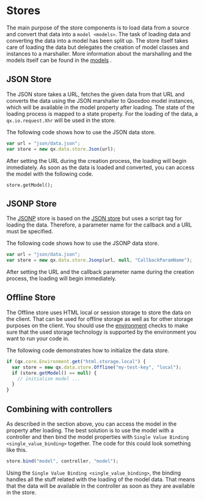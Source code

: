 # Stores

The main purpose of the store components is to load data from a source and
convert that data into a `model <models>`. The task of loading data and
converting the data into a model has been split up. The store itself takes care
of loading the data but delegates the creation of model classes and instances to
a marshaller. More information about the marshalling and the models itself can
be found in the [models](models) .

## JSON Store

The JSON store takes a URL, fetches the given data from that URL and converts
the data using the JSON marshaller to Qooxdoo model instances, which will be
available in the model property after loading. The state of the loading process
is mapped to a state property. For the loading of the data, a
`qx.io.request.Xhr` will be used in the store.

The following code shows how to use the JSON data store.

```javascript
var url = "json/data.json";
var store = new qx.data.store.Json(url);
```

After setting the URL during the creation process, the loading will begin
immediately. As soon as the data is loaded and converted, you can access the
model with the following code.

```
store.getModel();
```

## JSONP Store

The [JSONP](http://ajaxian.com/archives/jsonp-json-with-padding) store is based
on the [JSON store](stores.md#json-store) but uses a script tag for loading the
data. Therefore, a parameter name for the callback and a URL must be specified.

The following code shows how to use the JSONP data store.

```javascript
var url = "json/data.json";
var store = new qx.data.store.Jsonp(url, null, "CallbackParamName");
```

After setting the URL and the callback parameter name during the creation
process, the loading will begin immediately.

## Offline Store

The Offline store uses HTML local or session storage to store the data on the
client. That can be used for offline storage as well as for other storage
purposes on the client. You should use the [environment](../environment.md)
checks to make sure that the used storage technology is supported by the
environment you want to run your code in.

The following code demonstrates how to initialize the data store.

```javascript
if (qx.core.Environment.get("html.storage.local") {
  var store = new qx.data.store.Offline("my-test-key", "local");
  if (store.getModel() == null) {
    // initialize model ...
  }
}
```

## Combining with controllers

As described in the section above, you can access the model in the property
after loading. The best solution is to use the model with a controller and then
bind the model properties with `Single Value Binding <single_value_binding>`
together. The code for this could look something like this.

```javascript
store.bind("model", controller, "model");
```

Using the `Single Value Binding <single_value_binding>`, the binding handles all
the stuff related with the loading of the model data. That means that the data
will be available in the controller as soon as they are available in the store.
